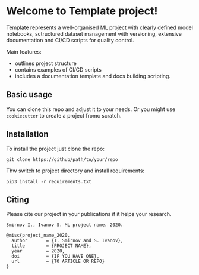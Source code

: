 # Welcome to Template project!

Template represents a well-organised ML project with clearly defined model notebooks, sctructured dataset management with versioning,
extensive documentation and CI/CD scripts for quality control.

Main features:

* outlines project structure
* contains examples of CI/CD scripts
* includes a documentation template and docs building scripting.


## Basic usage

You can clone this repo and adjust it to your needs.
Or you might use `cookiecutter` to create a project fromc scratch.


## Installation

To install the project just clone the repo:

```
git clone https://github/path/to/your/repo
```

Thw switch to project directory and install requirements:

```
pip3 install -r requirements.txt
```

## Citing

Please cite our project in your publications if it helps your research.


    Smirnov I., Ivanov S. ML project name. 2020.


```
@misc{project_name_2020,
  author       = {I. Smirnov and S. Ivanov},
  title        = {PROJECT NAME},
  year         = 2020,
  doi          = {IF YOU HAVE ONE},
  url          = {TO ARTICLE OR REPO}
}
```
